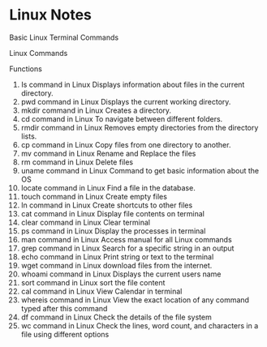 # Linux Notes

Basic Linux Terminal Commands

Linux Commands

Functions

1. Is command in Linux
Displays information about files in the current directory.
2. pwd command in Linux
Displays the current working directory.
3. mkdir command in Linux
Creates a directory.
4. cd command in Linux
To navigate between different folders.
5. rmdir command in Linux
Removes empty directories from the directory lists.
6. cp command in Linux
Copy files from one directory to another.
7. mv command in Linux
Rename and Replace the files
8. rm command in Linux
Delete files
9. uname command in Linux
Command to get basic information about the OS
10. locate command in Linux
Find a file in the database.
11. touch command in Linux
Create empty files
12. ln command in Linux
Create shortcuts to other files
13. cat command in Linux
Display file contents on terminal
14. clear command in Linux
Clear terminal 
15. ps command in Linux
Display the processes in terminal
16. man command in Linux
Access manual for all Linux commands
17. grep command in Linux
Search for a specific string in an output
18. echo command in Linux
Print string or text to the terminal
19. wget command in Linux
download files from the internet.
20. whoami command in Linux
Displays the current users name
21. sort command in Linux
sort the file content
22. cal command in Linux
View Calendar in terminal
23. whereis command in Linux
View the exact location of any command typed after this command
24. df command in Linux
Check the details of the file system
25. wc command in Linux
Check the lines, word count, and characters in a file using different options

